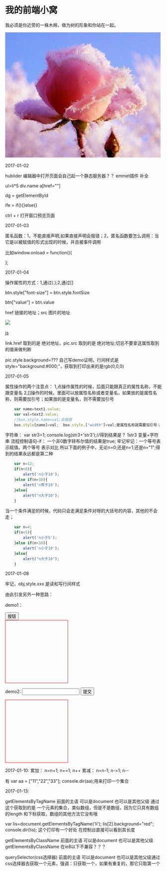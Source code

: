 # 我的前端小窝

我必须是你近旁的一株木棉，做为树的形象和你站在一起。

[![cover](images/cover3.jpg)](images/cover3.jpg)

2017-01-02

hublider 编辑器中打开页面会自己起一个静态服务器？？  emmet插件 补全

ul>li*5  div.name  a[href=""]

dg = getElementById

ife = if(){}else{}

ctrl + r 打开窗口预览页面

2017-01-03

匿名函数：1，不能直接声明,如果直接声明会报错；2，匿名函数要怎么调用：当它是以被赋值的形式出现的时候，并且被事件调用

比如window.onload = function(){
	
};

2017-01-04

操作属性的方式：1,通过(.);2,通过[]

btn.style["font-size"]  =  btn.style.fontSize

btn["value"] = btn.value

href 链接的地址；src 图片的地址

<img id="pic" src="2.jpg">

<a href="1.html" id="link">js</a>

link.href 取到的是 绝对地址，pic.src 取到的是 绝对地址;切忌不要拿这属性取到的值来做判断

pic.style.background=???  自己写demo证明，行间样式是 style="background:#000;"，获取到打印出来的是rgb(0,0,0)

2017-01-05

属性操作的两个注意点：
1,点操作属性的时候，后面只能跟真正的属性名称，不能跟变量名
2,[]操作的时候，里面可以放属性名称或者变量名，如果放的是属性名称，则需要加引号；如果放的是变量名，则不需要加引号
```javascript
	var name=text1.value;
	var val=text2.value;
	//box.style.name=val;会报错
	box.style[name]=val;  box.style.["width"]=val;是属性名称就需要加引号；

```
字符串：
var str3=1;
console.log(str3+'str3');//得到结果是？ 1str3 变量+字符串
流程控制语句-if：
一个非0数字转布尔值的结果是true;
牢记牢记：一个等号表示赋值。两个等号 表示对比
所以下面的例子中，无论n=0;还是n=1;还是n="1";得到的结果永远都是第二种
```javascript
	var n=12;
	if(n<0){
		alert('n小于10');
	}else if(n=10){
		alert('n等于10');
	}else{
		alert("n大于10");
	}
```
当一个条件满足的时候，代码只会走满足条件对呀的大括号的内容，其他的不会走；
```javascript
	var n=4;
	if(n<5){
		alert('n小于5');
	}else if(n<10){
		alert('n小于10');
	}else{
		alert("n大于10");
	}
```
2017-01-08

牢记，obj.style.xxx  是读和写行间样式

由此引发另外一种思路：

demo1：
<style>
#box{
	width:100px;
	height:100px;
	border:1px solid red;
}
</style>
<script>
window.onload=function(){
	var btn=document.getElementById('btn');
	var box=document.getElementById('box');
	//因为一开始box的display:block 不是行间样式，通过style拿不到
	var on="block";
	btn.onclick=function(){
		if(on=="block"){
			box.style.display="none";
			on="none";//影响第二次点击
		}else{
			box.style.display="block";
			on="block";//影响第三次点击
		}
	}
}
</script>
<input type="button" id="btn" value="按钮">
<div id="box"></div>

demo2:
	<style>
	#box{
		width:200px;
		height:200px;
		border:1px solid red;
	}
	</style>
	<script>
	window.onload=function(){
		var text=document.getElementById('text');
		var btn=document.getElementById('btn');
		var box=document.getElementById('box');
		//因为一开始box的display:block 不是行间样式，通过style拿不到
		btn.onclick=function(){
			var val=text.value;
			var newTxt='<p>'+val+'</p>';//最好用变量存一下，或者（）起来，不然+之间拼接运算符优先级
			//console.log(box.innerHTML);
			//box.innerHTML=box.innerHTML+newTxt;//插入的新内容在最后面
			box.innerHTML=newTxt+box.innerHTML;//插入的新内容在最前面
		}
	}
	</script>
	<input type="text" id="text" value="">
	<input type="button" id="btn" value="提交">
	<div id="box"></div>

2017-01-10:
累加：
n=n+1;  n+=1;  n++
累减：
n=n-1;  n-=1;  n--

有 var aa = ["11","22","33"];
console.dir(aa);用来打印一个集合

2017-01-13:

getElementsByTagName  前面的主语  可以是document  也可以是其他父级
通过这个获取到的是 一个元素的集合，类似数组，但是不是数组，因为它只具有数组的length
和下标获取，数组的其他方法它没有哦

var lis=document.getElementsByTagName('li');
lis[2].background="red";
console.dir(lis); 这个打印有一个好处  在控制台直接可以看到其长度

getElementsByClassName 前面的主语  可以是document  也可以是其他父级
getElementsByClassName 在ie8以下不兼容？？？

querySelector(css选择器)  前面的主语  可以是document  也可以是其他父级通过css选择器去获取一个元素，强调：只获取一个，如果有重复的，那它只取第一个

